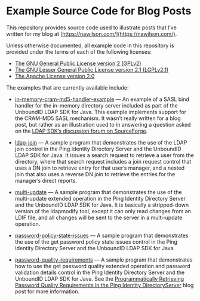 # Example Source Code for Blog Posts

This repository provides source code used to illustrate posts that I’ve written
for my blog at [https://nawilson.com/](https://nawilson.com/).

Unless otherwise documented, all example code in this repository is provided
under the terms of each of the following licenses:

* [The GNU General Public License version 2 (GPLv2)](LICENSE-GPLv2.txt)
* [The GNU Lesser General Public License version 2.1 (LGPLv2.1)](LICENSE-LGPLv2.1.txt)
* [The Apache License version 2.0](LICENSE-Apache-v2.0.txt)

The examples that are currently available include:

* [in-memory-cram-md5-handler-example](in-memory-cram-md5-handler-example) — An
  example of a SASL bind handler for the in-memory directory server included as
  part of the UnboundID LDAP SDK for Java. This example implements support for
  the CRAM-MD5 SASL mechanism. It wasn’t really written for a blog post, but
  rather as an illustration used to in answering a question asked on the
  [LDAP SDK’s discussion forum on
  SourceForge](https://sourceforge.net/p/ldap-sdk/discussion/1001257/thread/20bc11ee/).

* [ldap-join](ldap-join) — A sample program that demonstrates
  the use of the LDAP join control in the Ping Identity Directory Server and
  the UnboundID LDAP SDK for Java. It issues a search request to retrieve a
  user from the directory, where that search request includes a join request
  control that uses a DN join to retrieve entry for that user’s manager, and a
  nested join that also uses a reverse DN join to retrieve the entries for the
  manager’s direct reports.

* [multi-update](multi-update) — A sample program that demonstrates the use of
  the multi-update extended operation in the Ping Identity Directory Server and
  the UnboundID LDAP SDK for Java. It is basically a stripped-down version of
  the ldapmodify tool, except it can only read changes from an LDIF file, and
  all changes will be sent to the server in a multi-update operation.

* [password-policy-state-issues](password-policy-state-issues) — A sample
  program that demonstrates the use of the get password policy state issues
  control in the Ping Identity Directory Server and the UnboundID LDAP SDK for
  Java.

* [password-quality-requirements](password-quality-requirements) — A sample
  program that demonstrates how to use the get password quality extended
  operation and password validation details control in the Ping Identity
  Directory Server and the UnboundID LDAP SDK for Java. See the
  [Programmatically Retrieving Password Quality Requirements in the Ping
  Identity DirectoryServer](https://nawilson.com/2019/01/29/programmatically-retrieving-password-quality-requirements-in-the-ping-identity-directory-server/)
  blog post for more information.
